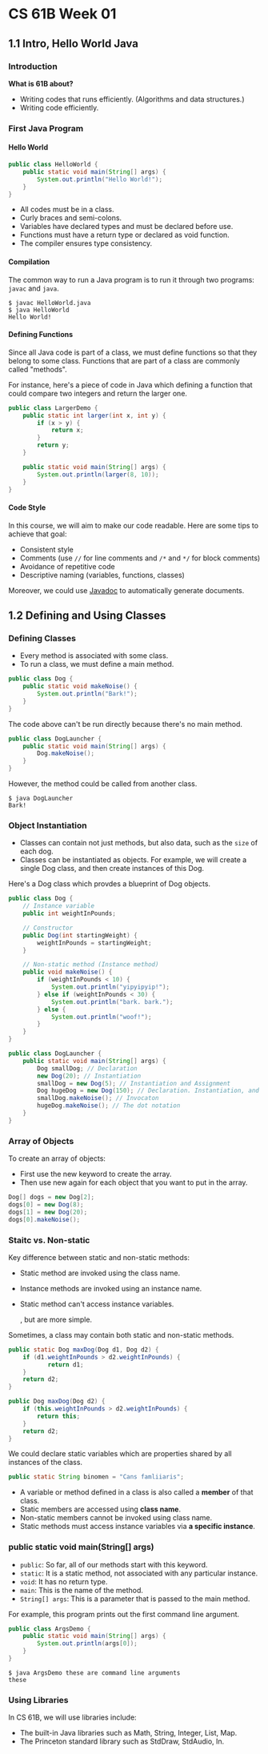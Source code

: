# CS 61B Week 01

## 1.1 Intro, Hello World Java

### Introduction

**What is 61B about?**

* Writing codes that runs efficiently. \(Algorithms and data structures.\)
* Writing code efficiently. 

### First Java Program

#### Hello World

```java
public class HelloWorld {
    public static void main(String[] args) {
        System.out.println("Hello World!");
    }
}
```

* All codes must be in a class.
* Curly braces and semi-colons.
* Variables have declared types and must be declared before use.
* Functions must have a return type or declared as void function.
* The compiler ensures type consistency.

#### Compilation

The common way to run a Java program is to run it through two programs: `javac` and `java`.

```text
$ javac HelloWorld.java
$ java HelloWorld
Hello World!
```

#### Defining Functions

Since all Java code is part of a class, we must define functions so that they belong to some class. Functions that are part of a class are commonly called "methods".

For instance, here's a piece of code in Java which defining a function that could compare two integers and return the larger one.

```java
public class LargerDemo {
    public static int larger(int x, int y) {
        if (x > y) {
            return x;
        }
        return y;
    }

    public static void main(String[] args) {
        System.out.println(larger(8, 10));
    }
}
```

#### Code Style

In this course, we will aim to make our code readable. Here are some tips to achieve that goal:

* Consistent style
* Comments \(use `//` for line comments and  `/*` and `*/` for block comments\)
* Avoidance of repetitive code
* Descriptive naming \(variables, functions, classes\)

Moreover, we could use [Javadoc](https://en.wikipedia.org/wiki/Javadoc) to automatically generate documents.

## 1.2 Defining and Using Classes

### Defining Classes

* Every method is associated with some class.
* To run a class, we must define a main method.

```java
public class Dog {
    public static void makeNoise() {
        System.out.println("Bark!");
    }
}
```

The code above can't be run directly because there's no main method.

```java
public class DogLauncher {
    public static void main(String[] args) {
        Dog.makeNoise();
    }
}
```

However, the method could be called from another class.

```text
$ java DogLauncher
Bark!
```

### Object Instantiation

* Classes can contain not just methods, but also data, such as the `size` of each dog.
* Classes can be instantiated as objects. For example, we will create a single Dog class, and then create instances of this Dog.

Here's a Dog class which provdes a blueprint of Dog objects.

```java
public class Dog {
    // Instance variable
    public int weightInPounds; 

    // Constructor
    public Dog(int startingWeight) { 
        weightInPounds = startingWeight;
    }

    // Non-static method (Instance method)
    public void makeNoise() {
        if (weightInPounds < 10) {
            System.out.println("yipyipyip!");
        } else if (weightInPounds < 30) {
            System.out.println("bark. bark.");
        } else {
            System.out.println("woof!");
        }
    }
}
```

```java
public class DogLauncher {
    public static void main(String[] args) {
        Dog smallDog; // Declaration
        new Dog(20); // Instantiation
        smallDog = new Dog(5); // Instantiation and Assignment
        Dog hugeDog = new Dog(150); // Declaration. Instantiation, and Assignment
        smallDog.makeNoise(); // Invocaton
        hugeDog.makeNoise(); // The dot notation 
    }
}
```

### Array of Objects

To create an array of objects:

* First use the new keyword to create the array.
* Then use new again for each object that you want to put in the array.

```java
Dog[] dogs = new Dog[2];
dogs[0] = new Dog(8);
dogs[1] = new Dog(20);
dogs[0].makeNoise();
```

### Staitc vs. Non-static

Key difference between static and non-static methods:

* Static method are invoked using the class name.
* Instance methods are invoked using an instance name.
* Static method can't access instance variables.

  , but are more simple.

Sometimes, a class may contain both static and non-static methods.

```java
public static Dog maxDog(Dog d1, Dog d2) {
    if (d1.weightInPounds > d2.weightInPounds) {
           return d1;
    }
    return d2;
}

public Dog maxDog(Dog d2) {
    if (this.weightInPounds > d2.weightInPounds) {
        return this;
    }
    return d2;
}
```

We could declare static variables which are properties shared by all instances of the class.

```java
public static String binomen = "Cans famliiaris";
```

* A variable or method defined in a class is also called a **member** of that class. 
* Static members are accessed using **class name**.
* Non-static members cannot be invoked using class name.
* Static methods must access instance variables via **a specific instance**.

### public static void main\(String\[\] args\)

* `public`: So far, all of our methods start with this keyword.
* `static`: It is a static method, not associated with any particular instance.
* `void`: It has no return type.
* `main`: This is the name of the method.
* `String[] args`: This is a parameter that is passed to the main method.

For example, this program prints out the first command line argument.

```java
public class ArgsDemo {
    public static void main(String[] args) {
        System.out.println(args[0]);
    }
}
```

```text
$ java ArgsDemo these are command line arguments
these
```

### Using Libraries

In CS 61B, we will use libraries include:

* The built-in Java libraries such as Math, String, Integer, List, Map.
* The Princeton standard library such as StdDraw, StdAudio, In.

